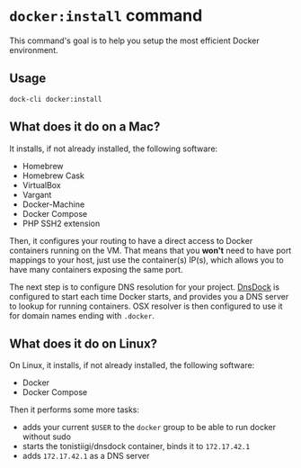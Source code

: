 # `docker:install` command

This command's goal is to help you setup the most efficient Docker environment.

## Usage

```
dock-cli docker:install
```

## What does it do on a Mac?

It installs, if not already installed, the following software:
- Homebrew
- Homebrew Cask
- VirtualBox
- Vargant
- Docker-Machine
- Docker Compose
- PHP SSH2 extension

Then, it configures your routing to have a direct access to Docker containers running on the VM. That means that you
**won't** need to have port mappings to your host, just use the container(s) IP(s), which allows you to have many containers
exposing the same port.

The next step is to configure DNS resolution for your project. [DnsDock](https://github.com/aacebedo/dnsdock) is
configured to start each time Docker starts, and provides you a DNS server to lookup for running containers. OSX resolver
is then configured to use it for domain names ending with `.docker`.

## What does it do on Linux?

On Linux, it installs, if not already installed, the following software:
- Docker
- Docker Compose

Then it performs some more tasks:
- adds your current `$USER` to the `docker` group to be able to run docker without sudo
- starts the tonistiigi/dnsdock container, binds it to `172.17.42.1`
- adds `172.17.42.1` as a DNS server
